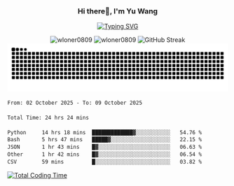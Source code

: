 <h3 align="center">Hi there👋, I'm Yu Wang</h1>

<p align="center"><a href="https://git.io/typing-svg"><img src="https://readme-typing-svg.demolab.com?font=Alex+Brush&size=18&pause=1000&color=716A50&background=6F66FF00&center=true&vCenter=true&width=435&lines=To+love+oneself+is+the+beginning+of+a+lifelong+romance.+%E2%80%94+Oscar+Wilde" alt="Typing SVG" /></a></p>


<p align="center">
 <img src="https://github-readme-stats.vercel.app/api/top-langs?username=wloner0809&show_icons=true&locale=en&layout=compact" alt="wloner0809" height=120 />
 <img src="https://github-readme-stats.vercel.app/api?username=wloner0809&show_icons=true&locale=en" alt="wloner0809" height=120 />
 <img src="https://github-readme-streak-stats.herokuapp.com?user=wloner0809&theme=microsoft" alt="GitHub Streak" height=120 />
 <img src="https://github.com/Wloner0809/Wloner0809/blob/output/github-contribution-grid-snake.svg">
</p>
 
<!--START_SECTION:waka-->

```txt
From: 02 October 2025 - To: 09 October 2025

Total Time: 24 hrs 24 mins

Python     14 hrs 18 mins  █████████████▓░░░░░░░░░░░   54.76 %
Bash       5 hrs 47 mins   █████▓░░░░░░░░░░░░░░░░░░░   22.15 %
JSON       1 hr 43 mins    █▓░░░░░░░░░░░░░░░░░░░░░░░   06.63 %
Other      1 hr 42 mins    █▓░░░░░░░░░░░░░░░░░░░░░░░   06.54 %
CSV        59 mins         █░░░░░░░░░░░░░░░░░░░░░░░░   03.82 %
```

<!--END_SECTION:waka-->

[![Total Coding Time](https://wakatime.com/badge/user/3b010e91-e8bb-445f-9eac-c8ab5bc30cb6.svg)](https://wakatime.com/@3b010e91-e8bb-445f-9eac-c8ab5bc30cb6)
